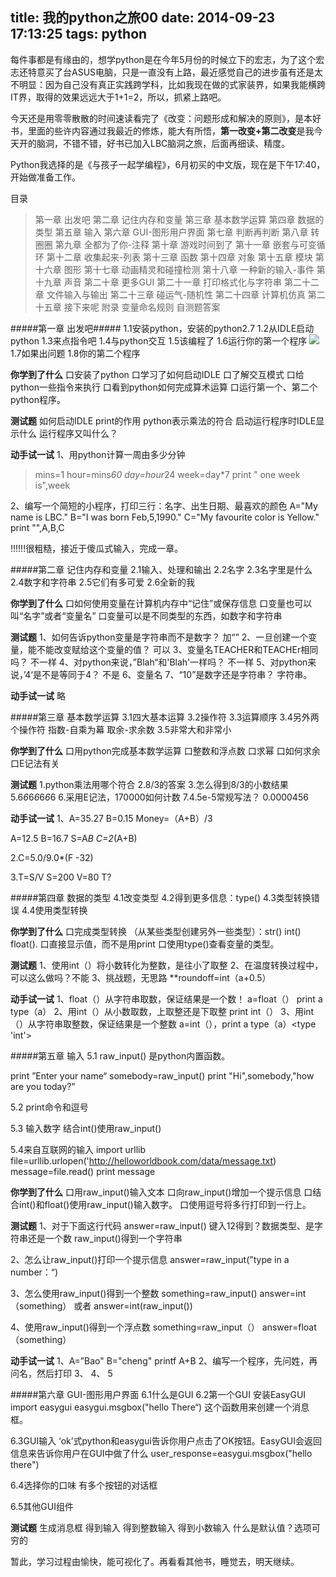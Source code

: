 title: 我的python之旅00
date: 2014-09-23 17:13:25
tags: python
---
每件事都是有缘由的，想学python是在今年5月份的时候立下的宏志，为了这个宏志还特意买了台ASUS电脑，只是一直没有上路，最近感觉自己的进步虽有还是太不明显：因为自己没有真正实践跨学科，比如我现在做的式家装界，如果我能横跨IT界，取得的效果远远大于1+1=2，所以，抓紧上路吧。

今天还是用零零散散的时间速读看完了《改变：问题形成和解决的原则》，是本好书，里面的些许内容通过我最近的修炼，能大有所悟，**第一改变+第二改变**是我今天开的脑洞，不错不错，好书已加入LBC脑洞之旅，后面再细读、精度。

Python我选择的是《与孩子一起学编程》，6月初买的中文版，现在是下午17:40，开始做准备工作。

目录
>第一章 出发吧
>第二章 记住内存和变量
>第三章 基本数学运算
>第四章 数据的类型
>第五章 输入
>第六章 GUI-图形用户界面
>第七章 判断再判断
>第八章 转圈圈
>第九章 全都为了你-注释
>第十章 游戏时间到了
>第十一章 嵌套与可变循环
>第十二章 收集起来-列表
>第十三章 函数
>第十四章 对象
>第十五章 模块
>第十六章 图形 
>第十七章 动画精灵和碰撞检测
>第十八章 一种新的输入-事件
>第十九章 声音
>第二十章 更多GUI
>第二十一章 打印格式化与字符串
>第二十二章 文件输入与输出
>第二十三章 碰运气-随机性
>第二十四章 计算机仿真
>第二十五章 接下来呢
>附录 变量命名规则
>自测题答案


#####第一章 出发吧#####
1.1安装python，安装的python2.7
1.2从IDLE启动python
1.3来点指令吧
1.4与python交互
1.5该编程了
1.6运行你的第一个程序
![](http://lbconline.qiniudn.com/python1.6pizza.png)
1.7如果出问题
1.8你的第二个程序
 
**你学到了什么**
口安装了python
口学习了如何启动IDLE
口了解交互模式
口给python一些指令来执行
口看到python如何完成算术运算
口运行第一个、第二个python程序。

**测试题**
如何启动IDLE
print的作用
python表示乘法的符合
启动运行程序时IDLE显示什么
运行程序又叫什么？

**动手试一试**
1、用python计算一周由多少分钟

>mins=1
>hour=mins*60
>day=hour*24
>week=day*7
>print " one week is",week

2、编写一个简短的小程序，打印三行：名字、出生日期、最喜欢的颜色
A="My name is LBC."
B="I was born Feb,5,1990."
C="My favourite color is Yellow."
print "",A,B,C

!!!!!!很粗糙，接近于傻瓜式输入，完成一章。




#####第二章 记住内存和变量
2.1输入、处理和输出
2.2名字
2.3名字里是什么
2.4数字和字符串
2.5它们有多可爱
2.6全新的我

**你学到了什么**
口如何使用变量在计算机内存中“记住”或保存信息
口变量也可以叫“名字”或者“变量名”
口变量可以是不同类型的东西，如数字和字符串

**测试题**
1、如何告诉python变量是字符串而不是数字？
加“”
2、一旦创建一个变量，能不能改变赋给这个变量的值？
可以
3、变量名TEACHER和TEACHEr相同吗？
不一样
4、对python来说，”Blah“和'Blah'一样吗？
不一样
5、对python来说，’4‘是不是等同于4？
不是
6、变量名
7、“10”是数字还是字符串？
字符串。

**动手试一试**
略

#####第三章  基本数学运算
3.1四大基本运算
3.2操作符 
3.3运算顺序
3.4另外两个操作符    指数-自乘为幕       取余-求余数
3.5非常大和非常小

**你学到了什么**
口用python完成基本数学运算
口整数和浮点数
口求幂
口如何求余
口E记法有关

**测试题**
1.python乘法用哪个符合
2.8/3的答案
3.怎么得到8/3的小数结果
5.6*6*6*6*6*6*6
6.采用E记法，170000如何计数
7.4.5e-5常规写法？  0.0000456

**动手试一试**
1、A=35.27 B=0.15
Money=（A+B）/3

A=12.5 B=16.7 
S=A*B  C=2*(A+B)

2.C=5.0/9.0*(F -32)

3.T=S/V  S=200 V=80 T?

#####第四章 数据的类型
4.1改变类型
4.2得到更多信息：type()
4.3类型转换错误
4.4使用类型转换

**你学到了什么**
口完成类型转换 （从某些类型创建另外一些类型）：str() int() float().
口直接显示值，而不是用print
口使用type()查看变量的类型。

**测试题**
1、使用int（）将小数转化为整数，是往小了取整
2、在温度转换过程中，可以这么做吗？不能
3、挑战题，无思路 **roundoff=int（a+0.5）

**动手试一试**
1、float（）从字符串取数，保证结果是一个数！
a=float（） print a type（a）
2、用int（）从小数取数，上取整还是下取整
print int（）
3、用int（）从字符串取整数，保证结果是一个整数
a=int（），print a type（a）<type 'int'>


#####第五章 输入 
5.1 raw_input()
是python内置函数。

print ”Enter your name“
somebody=raw_input()
print "Hi",somebody,"how are you today?"

5.2 print命令和逗号

5.3 输入数字
结合int()使用raw_input()

5.4来自互联网的输入
import urllib
file=urllib.urlopen('http://helloworldbook.com/data/message.txt)
message=file.read()
print message

**你学到了什么**
口用raw_input()输入文本
口向raw_input()增加一个提示信息
口结合int()和float()使用raw_input()输入数字。
口使用逗号将多行打印到一行上。

**测试题**
1、对于下面这行代码 answer=raw_input() 键入12得到？数据类型、是字符串还是一个数
raw_input()得到一个字符串

2、怎么让raw_input()打印一个提示信息
answer=raw_input(”type in a number：“)

3、怎么使用raw_input()得到一个整数
something=raw_input()
answer=int（something）
或者 answer=int(raw_input())

4、使用raw_input()得到一个浮点数
something=raw_input（）
answer=float（something）

**动手试一试**
1、A=”Bao" B="cheng"  printf A+B 
2、编写一个程序，先问姓，再问名，然后打印
3、    4、   5     



#####第六章 GUI-图形用户界面
6.1什么是GUI
6.2第一个GUI 
安装EasyGUI
import easygui
easygui.msgbox("hello There“)
这个函数用来创建一个消息框。

6.3GUI输入
‘ok’式python和easygui告诉你用户点击了OK按钮。EasyGUI会返回信息来告诉你用户在GUI中做了什么
user_response=easygui.msgbox("hello there")

6.4选择你的口味
有多个按钮的对话框

6.5其他GUI组件

**测试题**
生成消息框 得到输入 得到整数输入 得到小数输入 
什么是默认值？选项可穷的



暂此，学习过程由愉快，能可视化了。再看看其他书，睡觉去，明天继续。













